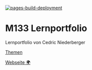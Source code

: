 [![pages-build-deployment](https://github.com/bztfinformatik/lernportfolio-cedricniederberger-php/actions/workflows/pages/pages-build-deployment/badge.svg)](https://github.com/bztfinformatik/lernportfolio-cedricniederberger-php/actions/workflows/pages/pages-build-deployment)

# M133 Lernportfolio

Lernportfolio von Cedric Niederberger

[Themen](MD/THEMEN.md)

[Webseite 🌍](https://bztfinformatik.github.io/lernportfolio-cedricniederberger-php/)
